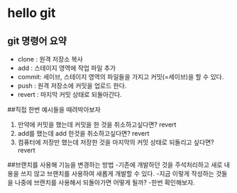 # hello git

## git 명령어 요약

 - clone : 원격 저장소 복사
 - add   : 스테이지 영역에 작업 파일 추가
 - commit: 세이브, 스테이지 영역의 파일들을 가지고 커밋(=세이브)을 할 수 있다.
 - push  : 원격 저장소에 커밋을 업로드 한다.
 - revert : 마지막 커밋 상태로 되돌아간다.
 
 ##직접 한번 예시들을 때려박아보자
 
 1. 만약에 커밋을 했는데 커밋을 한 것을 취소하고싶다면? revert
 2. add를 했는데 add 한것을 취소하고싶다면? revert
 3. 컴퓨터에 저장만 했는데 저장한 것을 마지막의 커밋 상태로 되돌리고 싶다면?  revert
 
 ##브랜치를 사용해 기능을 변경하는 방법
 -기존에 개발하던 것을 주석처리하고 새로 내용을 쓰지 않고 브랜치를 사용하여 새롭게 개발할 수 있다.
 -지금 이렇게 작성하는 것들을 나중에 브랜치를 사용해서 되돌아가면 어떻게 될까?
 -한번 확인해보자.
 